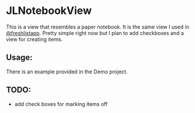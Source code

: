 JLNotebookView
==============

This is a view that resembles a paper notebook. It is the same view I
used in [@freshlistapp](http://twitter.com/freshlistapp). Pretty simple
right now but I plan to add checkboxes and a view for creating items.

Usage:
------

There is an example provided in the Demo project.

TODO:
-----

* add check boxes for marking items off
